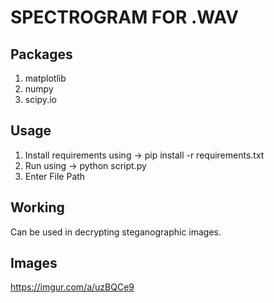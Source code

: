 # SPECTROGRAM FOR .WAV 

## Packages
1. matplotlib
2. numpy
3. scipy.io


## Usage
1. Install requirements using -> pip install -r requirements.txt
2. Run using -> python script.py
3. Enter File Path

## Working
Can be used in decrypting steganographic images.

## Images 
https://imgur.com/a/uzBQCe9
